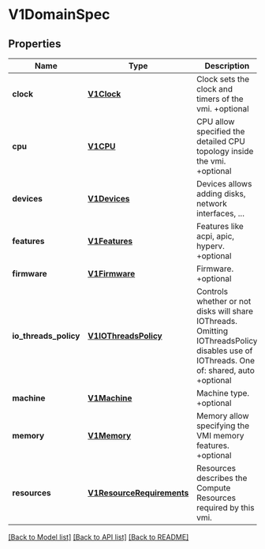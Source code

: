 # V1DomainSpec

## Properties
Name | Type | Description | Notes
------------ | ------------- | ------------- | -------------
**clock** | [**V1Clock**](V1Clock.md) | Clock sets the clock and timers of the vmi. +optional | [optional] 
**cpu** | [**V1CPU**](V1CPU.md) | CPU allow specified the detailed CPU topology inside the vmi. +optional | [optional] 
**devices** | [**V1Devices**](V1Devices.md) | Devices allows adding disks, network interfaces, ... | 
**features** | [**V1Features**](V1Features.md) | Features like acpi, apic, hyperv. +optional | [optional] 
**firmware** | [**V1Firmware**](V1Firmware.md) | Firmware. +optional | [optional] 
**io_threads_policy** | [**V1IOThreadsPolicy**](V1IOThreadsPolicy.md) | Controls whether or not disks will share IOThreads. Omitting IOThreadsPolicy disables use of IOThreads. One of: shared, auto +optional | [optional] 
**machine** | [**V1Machine**](V1Machine.md) | Machine type. +optional | [optional] 
**memory** | [**V1Memory**](V1Memory.md) | Memory allow specifying the VMI memory features. +optional | [optional] 
**resources** | [**V1ResourceRequirements**](V1ResourceRequirements.md) | Resources describes the Compute Resources required by this vmi. | [optional] 

[[Back to Model list]](../README.md#documentation-for-models) [[Back to API list]](../README.md#documentation-for-api-endpoints) [[Back to README]](../README.md)


